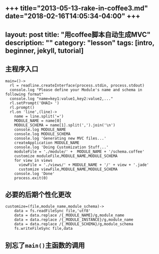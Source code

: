 +++
title="2013-05-13-rake-in-coffee3.md"
date="2018-02-16T14:05:34-04:00"
+++
---
layout: post
title: "用coffee脚本自动生成MVC"
description: ""
category: "lesson"
tags: [intro, beginner, jekyll, tutorial]
---


## 主程序入口


    main=()->
      rl = readline.createInterface(process.stdin, process.stdout)
      console.log "Please define your Module's name and schema in following format"
      console.log "name=key1:value1,key2:value2,..."
      rl.setPrompt('OHAI> ')
      rl.prompt()
      rl.on 'line',(line)->
        name = line.split('=')
        MODULE_NAME = name[0]
        MODULE_SCHEMA = name[1].split(',').join('\n')
        console.log MODULE_NAME
        console.log MODULE_SCHEMA
        console.log 'Generating new MVC files...'
        createApplication MODULE_NAME
        console.log 'Doing Customization Stuff...'
        moduleFile = './module/' +  MODULE_NAME + '/schema.coffee'
        customize moduleFile,MODULE_NAME,MODULE_SCHEMA
        for view in views
          viewFile = './views/' + MODULE_NAME + '/' + view + '.jade'
          customize viewFile,MODULE_NAME,MODULE_SCHEMA
        console.log 'Done'
        process.exit(0)


## 必要的后期个性化更改

    customize=(file,module_name,module_schema)->
        data = fs.readFileSync file,'utf8'
        data = data.replace /{_MODULE_NAME}/g,module_name
        data = data.replace /{_MODULE_INSTANCE}/g,module_name
        data = data.replace /{_MODULE_SCHEMA}/g,module_schema
        fs.writeFileSync file,data

## 别忘了`main()`主函数的调用

